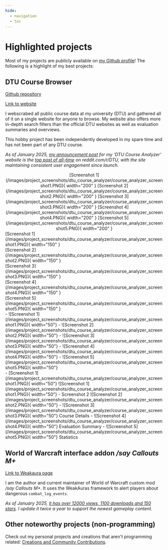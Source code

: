 ```yaml
---
hide:
  - navigation
  - toc
---
```


# Highlighted projects

Most of my projects are publicly available on [my Github profile](https://github.com/JonatanRasmussen)! The following is a highlight of my best projects:

## DTU Course Browser

[Github repository](https://github.com/JonatanRasmussen/dtu-course-browser)

[Link to website](https://dtucourseanalyzer.pythonanywhere.com/)

I webscrabed all public course data at my university (DTU) and gathered all of it on a single website for anyone to browse. My website also offers more in-depth search filters than the official DTU websites as well as evaluation summaries and overviews.

This hobby project has been independently developed in my spare time and has not been part of any DTU course.

*As of January 2025, [my announcement post](https://www.reddit.com/r/DTU/comments/1eb9rgv/im_launching_my_dtu_course_analyzer_website_a/) for my 'DTU Course Analyzer' website is the [top post of all-time](https://www.reddit.com/r/DTU/top/?sort=top&t=all) on reddit.com/r/DTU, with the site maintaining consistent user engagement since launch.*

<div style="text-align: center">
[Screenshot 1](/images/project_screenshots/dtu_course_analyzer/course_analyzer_screenshot1.PNG){ width="200" }
[Screenshot 2](/images/project_screenshots/dtu_course_analyzer/course_analyzer_screenshot2.PNG){ width="200" }
[Screenshot 3](/images/project_screenshots/dtu_course_analyzer/course_analyzer_screenshot3.PNG){ width="200" }
[Screenshot 4](/images/project_screenshots/dtu_course_analyzer/course_analyzer_screenshot4.PNG){ width="200" }
[Screenshot 5](/images/project_screenshots/dtu_course_analyzer/course_analyzer_screenshot5.PNG){ width="200" }
</div>

<div class="grid" markdown>
<div markdown>
[Screenshot 1](/images/project_screenshots/dtu_course_analyzer/course_analyzer_screenshot1.PNG){ width="150" }
</div>
<div markdown>
[Screenshot 2](/images/project_screenshots/dtu_course_analyzer/course_analyzer_screenshot2.PNG){ width="150" }
</div>
<div markdown>
[Screenshot 3](/images/project_screenshots/dtu_course_analyzer/course_analyzer_screenshot3.PNG){ width="150" }
</div>
<div markdown>
[Screenshot 4](/images/project_screenshots/dtu_course_analyzer/course_analyzer_screenshot4.PNG){ width="150" }
</div>
<div markdown>
[Screenshot 5](/images/project_screenshots/dtu_course_analyzer/course_analyzer_screenshot5.PNG){ width="150" }
</div>
</div>

<div class="grid cards" markdown>
- ![Screenshot 1](/images/project_screenshots/dtu_course_analyzer/course_analyzer_screenshot1.PNG){ width="50"}
- ![Screenshot 2](/images/project_screenshots/dtu_course_analyzer/course_analyzer_screenshot2.PNG){ width="50"}
- ![Screenshot 3](/images/project_screenshots/dtu_course_analyzer/course_analyzer_screenshot3.PNG){ width="50"}
- ![Screenshot 4](/images/project_screenshots/dtu_course_analyzer/course_analyzer_screenshot4.PNG){ width="50"}
- ![Screenshot 5](/images/project_screenshots/dtu_course_analyzer/course_analyzer_screenshot5.PNG){ width="50"}
</div>

<div class="grid cards" style="grid-template-columns: repeat(2, 1fr);" markdown>
- [Screenshot 1](/images/project_screenshots/dtu_course_analyzer/course_analyzer_screenshot1.PNG){ width="50"}
  ![Screenshot 1](/images/project_screenshots/dtu_course_analyzer/course_analyzer_screenshot1.PNG){ width="50"}
- Screenshot 2
  ![Screenshot 2](/images/project_screenshots/dtu_course_analyzer/course_analyzer_screenshot2.PNG){ width="50"}
- ![Screenshot 3](/images/project_screenshots/dtu_course_analyzer/course_analyzer_screenshot3.PNG){ width="50"}
  Course Details
- ![Screenshot 4](/images/project_screenshots/dtu_course_analyzer/course_analyzer_screenshot4.PNG){ width="50"}
  Evaluation Summary
- ![Screenshot 5](/images/project_screenshots/dtu_course_analyzer/course_analyzer_screenshot5.PNG){ width="50"}
  Statistics
</div>

## World of Warcraft interface addon */say Callouts M+*

[Link to Weakaura page](https://wago.io/6CDe7U7t6)

I am the author and current maintainer of World of Warcraft custom mod */say Callouts M+*. It uses the WeakAuras framework to alert players about dangerous `combat_log_events`.

*As of January 2025, [it has over 12000 views, 1100 downloads and 150 stars](https://wago.io/6CDe7U7t6). I update it twice a year to support the newest gameplay content.*


## Other noteworthy projects (non-programming)

Check out my personal projects and creations that aren't programming related: [Creations and Community Contributions](projects_other.md).

